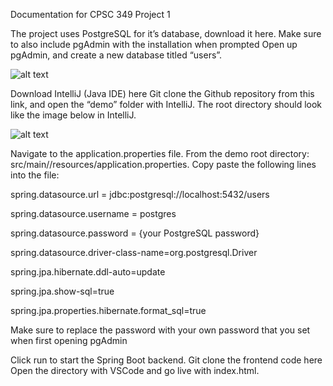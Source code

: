 Documentation for CPSC 349 Project 1


The project uses PostgreSQL for it’s database, download it here. Make sure to also include pgAdmin with the installation when prompted
Open up pgAdmin, and create a new database titled “users”. 


![alt text](https://cdn.discordapp.com/attachments/362059855701475333/1169016494613610576/documentation_pic_1.png?ex=6553de73&is=65416973&hm=ce022cc0185ab5c5ba2fe82b18f41c09aab4c4d01beb8ceedfd02bc9c1be955d&)



Download IntelliJ (Java IDE) here
Git clone the Github repository from this link, and open the “demo” folder with IntelliJ. The root directory should look like the image below in IntelliJ.


![alt text](https://cdn.discordapp.com/attachments/362059855701475333/1169016494953336912/documentation_pic_2.png?ex=6553de73&is=65416973&hm=86443f0b30c857cc7620588ac194e82a59ff0f8e7c8b409751fd17e6a571368b&)

Navigate to the application.properties file. From the demo root directory: src/main//resources/application.properties. Copy paste the following lines into the file:

spring.datasource.url = jdbc:postgresql://localhost:5432/users

spring.datasource.username = postgres

spring.datasource.password = {your PostgreSQL password}

spring.datasource.driver-class-name=org.postgresql.Driver

spring.jpa.hibernate.ddl-auto=update

spring.jpa.show-sql=true

spring.jpa.properties.hibernate.format_sql=true



Make sure to replace the password with your own password that you set when first opening pgAdmin

Click run to start the Spring Boot backend.
Git clone the frontend code here
Open the directory with VSCode and go live with index.html. 


